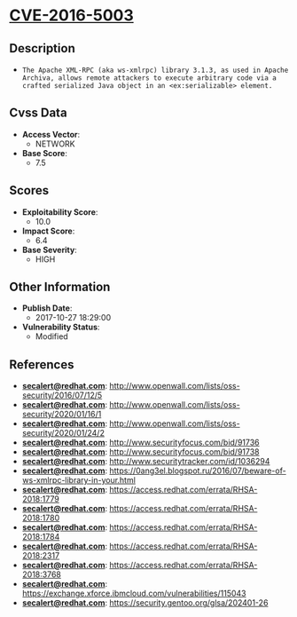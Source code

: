 
# [CVE-2016-5003](http://www.openwall.com/lists/oss-security/2016/07/12/5)

## Description

- `The Apache XML-RPC (aka ws-xmlrpc) library 3.1.3, as used in Apache Archiva, allows remote attackers to execute arbitrary code via a crafted serialized Java object in an <ex:serializable> element.`

## Cvss Data

- **Access Vector**:
  - NETWORK
- **Base Score**:
  - 7.5

## Scores

- **Exploitability Score**:
  - 10.0
- **Impact Score**:
  - 6.4
- **Base Severity**:
  - HIGH

## Other Information

- **Publish Date**:
  - 2017-10-27 18:29:00
- **Vulnerability Status**:
  - Modified

## References

- **secalert@redhat.com**: http://www.openwall.com/lists/oss-security/2016/07/12/5
- **secalert@redhat.com**: http://www.openwall.com/lists/oss-security/2020/01/16/1
- **secalert@redhat.com**: http://www.openwall.com/lists/oss-security/2020/01/24/2
- **secalert@redhat.com**: http://www.securityfocus.com/bid/91736
- **secalert@redhat.com**: http://www.securityfocus.com/bid/91738
- **secalert@redhat.com**: http://www.securitytracker.com/id/1036294
- **secalert@redhat.com**: https://0ang3el.blogspot.ru/2016/07/beware-of-ws-xmlrpc-library-in-your.html
- **secalert@redhat.com**: https://access.redhat.com/errata/RHSA-2018:1779
- **secalert@redhat.com**: https://access.redhat.com/errata/RHSA-2018:1780
- **secalert@redhat.com**: https://access.redhat.com/errata/RHSA-2018:1784
- **secalert@redhat.com**: https://access.redhat.com/errata/RHSA-2018:2317
- **secalert@redhat.com**: https://access.redhat.com/errata/RHSA-2018:3768
- **secalert@redhat.com**: https://exchange.xforce.ibmcloud.com/vulnerabilities/115043
- **secalert@redhat.com**: https://security.gentoo.org/glsa/202401-26

